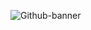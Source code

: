 ![Github-banner](https://github.com/Md-Siddik/Md-Siddik/assets/155249321/03d245d9-0b60-4855-876c-6c55c18f6df8)
